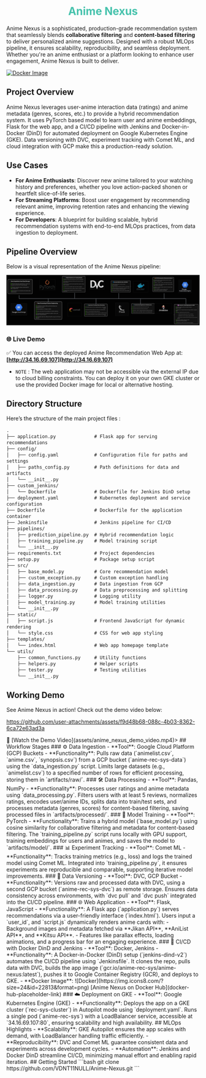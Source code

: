 
<h1 style='text-align:center;color:#46c2ac'> Anime Nexus </h1>


Anime Nexus is a sophisticated, production-grade recommendation system that seamlessly blends **collaborative filtering** and **content-based filtering** to deliver personalized anime suggestions. Designed with a robust MLOps pipeline, it ensures scalability, reproducibility, and seamless deployment. Whether you're an anime enthusiast or a platform looking to enhance user engagement, Anime Nexus is built to deliver.

[![Docker Image](https://img.shields.io/badge/Docker-GHCR-blue)](https://ghcr.io/vdnt/anime-nexus:latest)


## Project Overview
Anime Nexus leverages user-anime interaction data (ratings) and anime metadata (genres, scores, etc.) to provide a hybrid recommendation system. It uses PyTorch based model to learn user and anime embeddings, Flask for the web app, and a CI/CD pipeline with Jenkins and Docker-in-Docker (DinD) for automated deployment on Google Kubernetes Engine (GKE). Data versioning with DVC, experiment tracking with Comet ML, and cloud integration with GCP make this a production-ready solution.

## Use Cases
- **For Anime Enthusiasts**: Discover new anime tailored to your watching history and preferences, whether you love action-packed shonen or heartfelt slice-of-life series.
- **For Streaming Platforms**: Boost user engagement by recommending relevant anime, improving retention rates and enhancing the viewing experience.
- **For Developers**: A blueprint for building scalable, hybrid recommendation systems with end-to-end MLOps practices, from data ingestion to deployment.

## Pipeline Overview
Below is a visual representation of the Anime Nexus pipeline:

![Pipeline Overview](assets/Pipeline_workflow_v11_final.png)

### 🌐 Live Demo

✅ You can access the deployed Anime Recommendation Web App at:
**[http://34.16.69.107](http://34.16.69.107)**

- `NOTE` : The web application may not be accessible via the external IP due to cloud billing constraints. You can deploy it on your own GKE cluster or use the provided Docker image for local or alternative hosting.
  
## Directory Structure
Here’s the structure of the main project files :

```
.
├── application.py              # Flask app for serving recommendations
├── config/
│   ├── config.yaml             # Configuration file for paths and settings
│   ├── paths_config.py         # Path definitions for data and artifacts
│   └── __init__.py
├── custom_jenkins/
│   └── Dockerfile              # Dockerfile for Jenkins DinD setup
├── deployment.yaml             # Kubernetes deployment and service configuration
├── Dockerfile                  # Dockerfile for the application container
├── Jenkinsfile                 # Jenkins pipeline for CI/CD
├── pipelines/
│   ├── prediction_pipeline.py  # Hybrid recommendation logic
│   ├── training_pipeline.py    # Model training script
│   └── __init__.py
├── requirements.txt            # Project dependencies
├── setup.py                    # Package setup script
├── src/
│   ├── base_model.py           # Core recommendation model
│   ├── custom_exception.py     # Custom exception handling
│   ├── data_ingestion.py       # Data ingestion from GCP
│   ├── data_processing.py      # Data preprocessing and splitting
│   ├── logger.py               # Logging utility
│   ├── model_training.py       # Model training utilities
│   └── __init__.py
├── static/
│   ├── script.js               # Frontend JavaScript for dynamic rendering
│   └── style.css               # CSS for web app styling
├── templates/
│   └── index.html              # Web app homepage template
└── utils/
    ├── common_functions.py     # Utility functions
    ├── helpers.py              # Helper scripts
    ├── tester.py               # Testing utilities
    └── __init__.py
```

## Working Demo
See Anime Nexus in action! Check out the demo video below:

https://github.com/user-attachments/assets/f9d48b68-088c-4b03-8362-6ca72e63ad3a
<!-->🎥 [Watch the Demo Video](assets/anime_nexus_demo_video.mp4)>

## Workflow Stages

### ⚙️ Data Ingestion
- **Tool**: Google Cloud Platform (GCP) Buckets
- **Functionality**: Pulls raw data (`animelist.csv`, `anime.csv`, `synopsis.csv`) from a GCP bucket (`anime-rec-sys-data`) using the `data_ingestion.py` script. Limits large datasets (e.g., `animelist.csv`) to a specified number of rows for efficient processing, storing them in `artifacts/raw/`.

### 🛠️ Data Processing
- **Tool**: Pandas, NumPy
- **Functionality**: Processes user ratings and anime metadata using `data_processing.py`. Filters users with at least 5 reviews, normalizes ratings, encodes user/anime IDs, splits data into train/test sets, and processes metadata (genres, scores) for content-based filtering, saving processed files in `artifacts/processed/`.

### 🤖 Model Training



- **Tool**: PyTorch
- **Functionality**: Trains a hybrid model (`base_model.py`) using cosine similarity for collaborative filtering and metadata for content-based filtering. The `training_pipeline.py` script runs locally with GPU support, training embeddings for users and animes, and saves the model to `artifacts/model/`.

### 📊 Experiment Tracking
- **Tool**: Comet ML
- **Functionality**: Tracks training metrics (e.g., loss) and logs the trained model using Comet ML. Integrated into `training_pipeline.py`, it ensures experiments are reproducible and comparable, supporting iterative model improvements.

### 📂 Data Versioning
- **Tool**: DVC, GCP Bucket
- **Functionality**: Versions raw and processed data with DVC, using a second GCP bucket (`anime-rec-sys-dvc`) as remote storage. Ensures data consistency across environments, with `dvc pull` and `dvc push` integrated into the CI/CD pipeline.

### 🌐 Web Application
- **Tool**: Flask, JavaScript
- **Functionality**: A Flask app (`application.py`) serves recommendations via a user-friendly interface (`index.html`). Users input a `user_id`, and `script.js` dynamically renders anime cards with:
  - Background images and metadata fetched via **Jikan API**, **AniList API**, and **Kitsu API**.
  - Features like parallax effects, loading animations, and a progress bar for an engaging experience.

### 🚀 CI/CD with Docker DinD and Jenkins
- **Tool**: Docker, Jenkins
- **Functionality**: A Docker-in-Docker (DinD) setup (`jenkins-dind-v2`) automates the CI/CD pipeline using `Jenkinsfile`. It clones the repo, pulls data with DVC, builds the app image (`gcr.io/anime-rec-sys/anime-nexus:latest`), pushes it to Google Container Registry (GCR), and deploys to GKE.
- **Docker Image**:  
  ![Docker](https://img.icons8.com/?size=24&id=22813&format=png) [Anime Nexus on Docker Hub](docker-hub-placeholder-link)

### ☁️ Deployment on GKE
- **Tool**: Google Kubernetes Engine (GKE)
- **Functionality**: Deploys the app on a GKE cluster (`rec-sys-cluster`) in Autopilot mode using `deployment.yaml`. Runs a single pod (`anime-rec-sys`) with a LoadBalancer service, accessible at `34.16.69.107:80`, ensuring scalability and high availability.


## MLOps Highlights
- **Scalability**: GKE Autopilot ensures the app scales with demand, with LoadBalancer handling traffic efficiently.
- **Reproducibility**: DVC and Comet ML guarantee consistent data and experiments across development cycles.
- **Automation**: Jenkins and Docker DinD streamline CI/CD, minimizing manual effort and enabling rapid iteration.

## Getting Started
   ```bash
   git clone https://github.com/VDNT11NULL/Anime-Nexus.git
   ```
